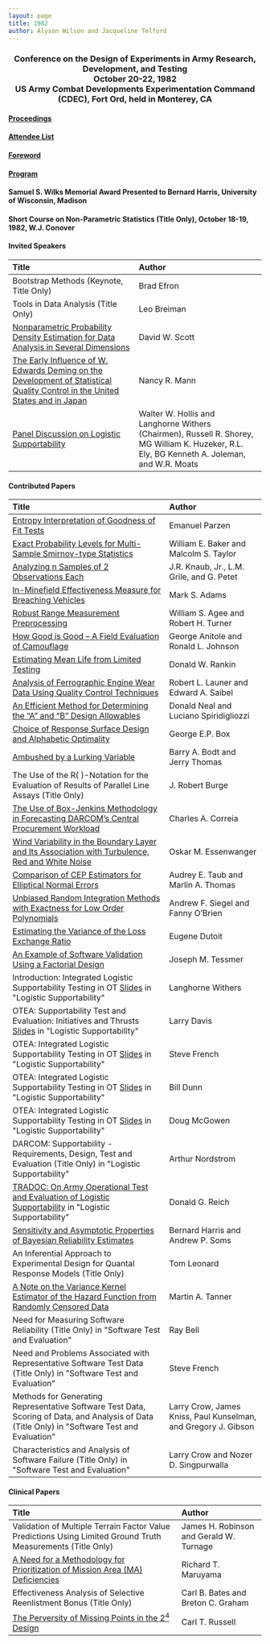 ```yaml
---
layout: page
title: 1982
author: Alyson Wilson and Jacqueline Telford
---
```

<div align="center"><h3>Conference on the Design of Experiments in Army Research, Development, and Testing<br>
October 20-22, 1982<br>
US Army Combat Developments Experimentation Command (CDEC), Fort Ord, held in Monterey, CA</h3></div>


#### [Proceedings](https://alysongwilson.github.io/ACAS/DOE4/DOE28.pdf#page=2)

#### [Attendee List](https://alysongwilson.github.io/ACAS/DOE4/DOE28.pdf#page=622)

#### [Foreword](https://alysongwilson.github.io/ACAS/DOE4/DOE28.pdf#page=6)

#### [Program](https://alysongwilson.github.io/ACAS/DOE4/DOE28.pdf#page=14)

#### Samuel S. Wilks Memorial Award Presented to Bernard Harris, University of Wisconsin, Madison

#### Short Course on Non-Parametric Statistics (Title Only), October 18-19, 1982, W.J. Conover 

#### Invited Speakers

| Title | Author |
| :--- | :--- |
| Bootstrap Methods (Keynote, Title Only) | Brad Efron |
| Tools in Data Analysis (Title Only) | Leo Breiman |
| [Nonparametric Probability Density Estimation for Data Analysis in Several Dimensions](https://alysongwilson.github.io/ACAS/DOE4/DOE28.pdf#page=408) | David W. Scott |
| [The Early Influence of W. Edwards Deming on the Development of Statistical Quality Control in the United States and in Japan](https://alysongwilson.github.io/ACAS/DOE4/DOE28.pdf#page=596) | Nancy R. Mann |
| [Panel Discussion on Logistic Supportability](https://alysongwilson.github.io/ACAS/DOE4/DOE28.pdf#page=420) | Walter W. Hollis and Langhorne Withers (Chairmen), Russell R. Shorey, MG William K. Huzeker, R.L. Ely, BG Kenneth A. Joleman, and W.R. Moats |


#### Contributed Papers

| Title | Author |
| :--- | :--- |
| [Entropy Interpretation of Goodness of Fit Tests](https://alysongwilson.github.io/ACAS/DOE4/DOE28.pdf#page=22) | Emanuel Parzen |
| [Exact Probability Levels for Multi-Sample Smirnov-type Statistics](https://alysongwilson.github.io/ACAS/DOE4/DOE28.pdf#page=34) | William E. Baker and Malcolm S. Taylor |
| [Analyzing n Samples of 2 Observations Each](https://alysongwilson.github.io/ACAS/DOE4/DOE28.pdf#page=44) | J.R. Knaub, Jr., L.M. Grile, and G. Petet |
| [In-Minefield Effectiveness Measure for Breaching Vehicles](https://alysongwilson.github.io/ACAS/DOE4/DOE28.pdf#page=130) | Mark S. Adams |
| [Robust Range Measurement Preprocessing](https://alysongwilson.github.io/ACAS/DOE4/DOE28.pdf#page=166) | William S. Agee and Robert H. Turner |
| [How Good is Good – A Field Evaluation of Camouflage](https://alysongwilson.github.io/ACAS/DOE4/DOE28.pdf#page=190) | George Anitole and Ronald L. Johnson |
| [Estimating Mean Life from Limited Testing](https://alysongwilson.github.io/ACAS/DOE4/DOE28.pdf#page=196) | Donald W. Rankin |
| [Analysis of Ferrographic Engine Wear Data Using Quality Control Techniques](https://alysongwilson.github.io/ACAS/DOE4/DOE28.pdf#page=616) | Robert L. Launer and Edward A. Saibel |
| [An Efficient Method for Determining the “A” and “B” Design Allowables](https://alysongwilson.github.io/ACAS/DOE4/DOE28.pdf#page=220) | Donald Neal and Luciano Spiridigliozzi |
| [Choice of Response Surface Design and Alphabetic Optimality](https://alysongwilson.github.io/ACAS/DOE4/DOE28.pdf#page=258) | George E.P. Box |  
| [Ambushed by a Lurking Variable](https://alysongwilson.github.io/ACAS/DOE4/DOE28.pdf#page=308) | Barry A. Bodt and Jerry Thomas |
| The Use of the R( )-Notation for the Evaluation of Results of Parallel Line Assays (Title Only) | J. Robert Burge |
| [The Use of Box-Jenkins Methodology in Forecasting DARCOM’s Central Procurement Workload](https://alysongwilson.github.io/ACAS/DOE4/DOE28.pdf#page=320) | Charles A. Correia |
| [Wind Variability in the Boundary Layer and Its Association with Turbulence, Red and White Noise](https://alysongwilson.github.io/ACAS/DOE4/DOE28.pdf#page=350) | Oskar M. Essenwanger |
| [Comparison of CEP Estimators for Elliptical Normal Errors](https://alysongwilson.github.io/ACAS/DOE4/DOE28.pdf#page=330) | Audrey E. Taub and Marlin A. Thomas |
| [Unbiased Random Integration Methods with Exactness for Low Order Polynomials](https://alysongwilson.github.io/ACAS/DOE4/DOE28.pdf#page=372) | Andrew F. Siegel and Fanny O’Brien |
| [Estimating the Variance of the Loss Exchange Ratio](https://alysongwilson.github.io/ACAS/DOE4/DOE28.pdf#page=378) | Eugene Dutoit |
| [An Example of Software Validation Using a Factorial Design](https://alysongwilson.github.io/ACAS/DOE4/DOE28.pdf#page=384) | Joseph M. Tessmer |
| Introduction: Integrated Logistic Supportability Testing in OT [Slides](https://alysongwilson.github.io/ACAS/DOE4/DOE28.pdf#page=421) in "Logistic Supportability" | Langhorne Withers |
| OTEA: Supportability Test and Evaluation: Initiatives and Thrusts [Slides](https://alysongwilson.github.io/ACAS/DOE4/DOE28.pdf#page=427) in "Logistic Supportability" | Larry Davis |
| OTEA: Integrated Logistic Supportability Testing in OT [Slides](https://alysongwilson.github.io/ACAS/DOE4/DOE28.pdf#page=435) in "Logistic Supportability" | Steve French |
| OTEA: Integrated Logistic Supportability Testing in OT [Slides](https://alysongwilson.github.io/ACAS/DOE4/DOE28.pdf#page=442) in "Logistic Supportability" | Bill Dunn |
| OTEA: Integrated Logistic Supportability Testing in OT [Slides](https://alysongwilson.github.io/ACAS/DOE4/DOE28.pdf#page=453) in "Logistic Supportability" | Doug McGowen |
| DARCOM: Supportability - Requirements, Design, Test and Evaluation (Title Only) in "Logistic Supportability" | Arthur Nordstrom |
| [TRADOC: On Army Operational Test and Evaluation of Logistic Supportability](https://alysongwilson.github.io/ACAS/DOE4/DOE28.pdf#page=476) in "Logistic Supportability" | Donald G. Reich |
| [Sensitivity and Asymptotic Properties of Bayesian Reliability Estimates](https://alysongwilson.github.io/ACAS/DOE4/DOE28.pdf#page=546) | Bernard Harris and Andrew P. Soms |
| An Inferential Approach to Experimental Design for Quantal Response Models (Title Only) | Tom Leonard |
| [A Note on the Variance Kernel Estimator of the Hazard Function from Randomly Censored Data](https://alysongwilson.github.io/ACAS/DOE4/DOE28.pdf#page=586) | Martin A. Tanner |
| Need for Measuring Software Reliability (Title Only) in "Software Test and Evaluation" | Ray Bell |
| Need and Problems Associated with Representative Software Test Data (Title Only) in "Software Test and Evaluation" | Steve French |
| Methods for Generating Representative Software Test Data, Scoring of Data, and Analysis of Data (Title Only) in "Software Test and Evaluation" | Larry Crow, James Kniss, Paul Kunselman, and Gregory J. Gibson |
| Characteristics and Analysis of Software Failure (Title Only) in "Software Test and Evaluation" | Larry Crow and Nozer D. Singpurwalla |


#### Clinical Papers

| Title | Author |
| :--- | :--- |
| Validation of Multiple Terrain Factor Value Predictions Using Limited Ground Truth Measurements (Title Only) | James H. Robinson and Gerald W. Turnage |
| [A Need for a Methodology for Prioritization of Mission Area (MA) Deficiencies](https://alysongwilson.github.io/ACAS/DOE4/DOE28.pdf#page=364) | Richard T. Maruyama |
| Effectiveness Analysis of Selective Reenlistment Bonus (Title Only) | Carl B. Bates and Breton C. Graham |
| [The Perversity of Missing Points in the 2<sup>4</sup> Design](https://alysongwilson.github.io/ACAS/DOE4/DOE28.pdf#page=520) | Carl T. Russell |

